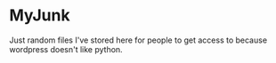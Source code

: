 MyJunk
======

Just random files I've stored here for people to get access to because wordpress doesn't like python.
